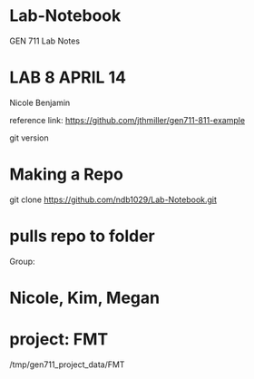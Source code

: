 # Lab-Notebook
GEN 711 Lab Notes

# LAB 8 APRIL 14
Nicole Benjamin

reference link: https://github.com/jthmiller/gen711-811-example

git version

# Making a Repo

git clone https://github.com/ndb1029/Lab-Notebook.git
# pulls repo to folder

Group:
# Nicole, Kim, Megan
# project: FMT 
/tmp/gen711_project_data/FMT
